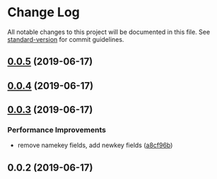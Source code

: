 # Change Log

All notable changes to this project will be documented in this file. See [standard-version](https://github.com/conventional-changelog/standard-version) for commit guidelines.

<a name="0.0.5"></a>
## [0.0.5](https://github.com/Nelayah/list2tree/compare/v0.0.4...v0.0.5) (2019-06-17)



<a name="0.0.4"></a>
## [0.0.4](https://github.com/Nelayah/list2tree/compare/v0.0.3...v0.0.4) (2019-06-17)



<a name="0.0.3"></a>
## [0.0.3](https://github.com/Nelayah/list2tree/compare/v0.0.2...v0.0.3) (2019-06-17)


### Performance Improvements

* remove namekey fields, add newkey fields ([a8cf96b](https://github.com/Nelayah/list2tree/commit/a8cf96b))



<a name="0.0.2"></a>
## 0.0.2 (2019-06-17)
